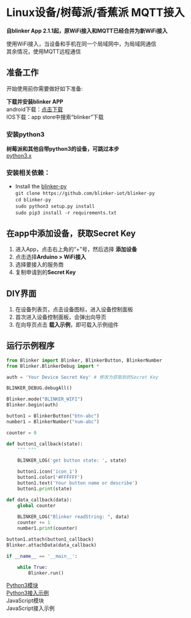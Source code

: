 # Linux设备/树莓派/香蕉派 MQTT接入  
**自blinker App 2.1.1起，原WiFi接入和MQTT已经合并为新WiFi接入**  

使用WiFi接入，当设备和手机在同一个局域网中，为局域网通信  
其余情况，使用MQTT远程通信  

## 准备工作
开始使用前你需要做好如下准备:  

**下载并安装blinker APP**  
android下载：[点击下载](https://github.com/blinker-iot/app-release/releases)  
IOS下载：app store中搜索“blinker”下载  

### 安装python3  
**树莓派和其他自带python3的设备，可跳过本步**  
[python3.x](https://www.python.org/downloads/)  

### 安装相关依赖：
* Install the [blinker-py](https://github.com/blinker-iot/blinker-py)  
`git clone https://github.com/blinker-iot/blinker-py`  
`cd blinker-py`  
`sudo python3 setup.py install`  
`sudo pip3 install -r requirements.txt`  

## 在app中添加设备，获取Secret Key  
1. 进入App，点击右上角的“+”号，然后选择 **添加设备**    
2. 点击选择**Arduino > WiFi接入**  
3. 选择要接入的服务商  
4. 复制申请到的**Secret Key**  

## DIY界面  
1. 在设备列表页，点击设备图标，进入设备控制面板  
2. 首次进入设备控制面板，会弹出向导页
3. 在向导页点击 **载入示例**，即可载入示例组件 
   
## 运行示例程序

```python
from Blinker import Blinker, BlinkerButton, BlinkerNumber  
from Blinker.BlinkerDebug import *

auth = 'Your Device Secret Key' # 修改为获取到的Secret Key

BLINKER_DEBUG.debugAll()

Blinker.mode("BLINKER_WIFI")
Blinker.begin(auth)

button1 = BlinkerButton("btn-abc")
number1 = BlinkerNumber("num-abc")

counter = 0

def button1_callback(state):
    """ """

    BLINKER_LOG('get button state: ', state)

    button1.icon('icon_1')
    button1.color('#FFFFFF')
    button1.text('Your button name or describe')
    button1.print(state)

def data_callback(data):
    global counter
    
    BLINKER_LOG("Blinker readString: ", data)
    counter += 1
    number1.print(counter)

button1.attach(button1_callback)
Blinker.attachData(data_callback)

if __name__ == '__main__':

    while True:
        Blinker.run()

```

[Python3模块](https://github.com/blinker-iot/blinker-py)  
[Python3接入示例](https://github.com/blinker-iot/blinker-py/tree/master/example)  
JavaScript模块  
JavaScript接入示例  
